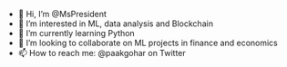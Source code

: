 - 👋 Hi, I’m @MsPresident
- 👀 I’m interested in ML, data analysis and Blockchain
- 🌱 I’m currently learning Python
- 💞️ I’m looking to collaborate on ML projects in finance and economics
- 📫 How to reach me: @paakgohar on Twitter

<!---
MsPresident/MsPresident is a ✨ special ✨ repository because its `README.md` (this file) appears on your GitHub profile.
You can click the Preview link to take a look at your changes.
--->
